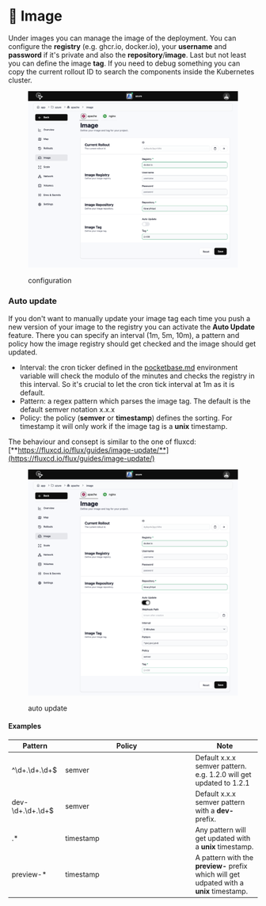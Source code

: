 # 💾 Image

Under images you can manage the image of the deployment. You can configure the **registry** (e.g. ghcr.io, docker.io), your **username** and **password** if it's private and also the **repository**/**image**. Last but not least you can define the image **tag**. If you need to debug something you can copy the current rollout ID to search the components inside the Kubernetes cluster.

<figure><img src="../.gitbook/assets/image (17).png" alt=""><figcaption><p>configuration</p></figcaption></figure>

### Auto update

If you don't want to manually update your image tag each time you push a new version of your image to the registry you can activate the **Auto Update** feature. There you can specify an interval (1m, 5m, 10m), a pattern and policy how the image registry should get checked and the image should get updated.

* Interval: the cron ticker defined in the [pocketbase.md](pocketbase.md "mention") environment variable will check the modulo of the minutes and checks the registry in this interval. So it's crucial to let the cron tick interval at 1m as it is default.
* Pattern: a regex pattern which parses the image tag. The default is the default semver notation x.x.x
* Policy: the policy (**semver** or **timestamp**) defines the sorting. For timestamp it will only work if the image tag is a **unix** timestamp.

The behaviour and consept is similar to the one of fluxcd: [**https://fluxcd.io/flux/guides/image-update/**](https://fluxcd.io/flux/guides/image-update/)

<figure><img src="../.gitbook/assets/image (16).png" alt=""><figcaption><p>auto update</p></figcaption></figure>

#### Examples

<table><thead><tr><th>Pattern</th><th width="249">Policy</th><th>Note</th></tr></thead><tbody><tr><td>^\d+.\d+.\d+$</td><td>semver</td><td>Default x.x.x semver pattern. e.g. 1.2.0 will get updated to 1.2.1</td></tr><tr><td>dev-\d+.\d+.\d+$</td><td>semver</td><td>Default x.x.x semver pattern with a <strong>dev-</strong> prefix.</td></tr><tr><td>.*</td><td>timestamp</td><td>Any pattern will get updated with a <strong>unix</strong> timestamp.</td></tr><tr><td>preview-*</td><td>timestamp</td><td>A pattern with the <strong>preview-</strong> prefix which will get udpated with a <strong>unix</strong> timestamp.</td></tr></tbody></table>
